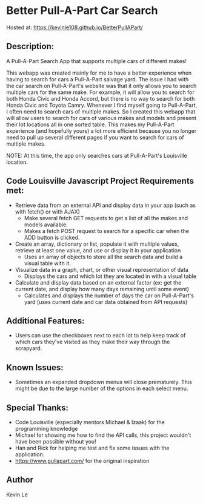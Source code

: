 # Better Pull-A-Part Car Search
Hosted at: https://kevinle108.github.io/BetterPullAPart/

## Description:
A Pull-A-Part Search App that supports multiple cars of different makes!

This webapp was created mainly for me to have a better experience when having to search for cars a Pull-A-Part salvage yard. The issue I had with the car search on Pull-A-Part's website was that it only allows you to search multiple cars for the same make. For example, it will allow you to search for both Honda Civic and Honda Accord, but there is no way to search for both Honda Civic and Toyota Camry. Whenever I find myself going to Pull-A-Part, I often need to search cars of multiple makes. So I created this webapp that will allow users to search for cars of various makes and models and present their lot locations all in one sorted table. This makes my Pull-A-Part experience (and hopefully yours) a lot more efficient because you no longer need to pull up several different pages if you want to search for cars of multiple makes.

NOTE: At this time, the app only searches cars at Pull-A-Part's Louisville location.

## Code Louisville Javascript Project Requirements met:
- Retrieve data from an external API and display data in your app (such as with fetch() or with AJAX)
	- Make several fetch GET requests to get a list of all the makes and models available.
	- Makes a fetch POST request to search for a specific car when the ADD button is clicked.
- Create an array, dictionary or list, populate it with multiple values, retrieve at least one value, and use or display it in your application
	- Uses an array of objects to store all the search data and build a visual table with it.
- Visualize data in a graph, chart, or other visual representation of data
	- Displays the cars and which lot they are located in with a visual table
- Calculate and display data based on an external factor (ex: get the current date, and display how many days remaining until some event)
	- Calculates and displays the number of days the car on Pull-A-Part's yard (uses current date and car data obtained from API requests)

## Additional Features:
- Users can use the checkboxes next to each lot to help keep track of which cars they've visited as they make their way through the scrapyard.

## Known Issues:
- Sometimes an expanded dropdown menus will close prematurely. This might be due to the large number of the options in each select menu. 

## Special Thanks:
- Code Louisville (especially mentors Michael & Izaak) for the programming knowledge  
- Michael for showing me how to find the API calls, this project wouldn't have been possible without you!
- Han and Rick for helping me test and fix some issues with the application.
- https://www.pullapart.com/ for the original inspiration

## Author
Kevin Le
